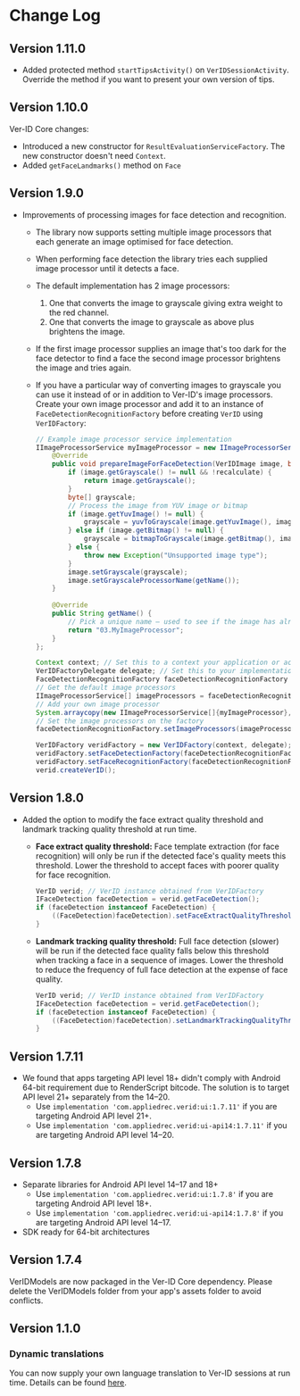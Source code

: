 # Change Log

## Version 1.11.0
- Added protected method `startTipsActivity()` on `VerIDSessionActivity`. Override the method if you want to present your own version of tips.

## Version 1.10.0
Ver-ID Core changes:
 
- Introduced a new constructor for `ResultEvaluationServiceFactory`. The new constructor doesn't need `Context`.
- Added `getFaceLandmarks()` method on `Face`

## Version 1.9.0
- Improvements of processing images for face detection and recognition.
	- The library now supports setting multiple image processors that each generate an image optimised for face detection.
	- When performing face detection the library tries each supplied image processor until it detects a face.
	- The default implementation has 2 image processors:
		1. One that converts the image to grayscale giving extra weight to the red channel.
		2. One that converts the image to grayscale as above plus brightens the image.
	- If the first image processor supplies an image that's too dark for the face detector to find a face the second image processor brightens the image and tries again.
	- If you have a particular way of converting images to grayscale you can use it instead of or in addition to Ver-ID's image processors. Create your own image processor and add it to an instance of `FaceDetectionRecognitionFactory` before creating `VerID` using `VerIDFactory`:

		~~~java
		// Example image processor service implementation
		IImageProcessorService myImageProcessor = new IImageProcessorService() {
			@Override
			public void prepareImageForFaceDetection(VerIDImage image, boolean recalculate) throws Exception {
				if (image.getGrayscale() != null && !recalculate) {
					return image.getGrayscale();
				}
				byte[] grayscale;
				// Process the image from YUV image or bitmap
				if (image.getYuvImage() != null) {
					grayscale = yuvToGrayscale(image.getYuvImage(), image.getYuvImageExifOrientation());
				} else if (image.getBitmap() != null) {
					grayscale = bitmapToGrayscale(image.getBitmap(), image.getBitmapExifOrientation());
				} else {
					throw new Exception("Unsupported image type");
				}
				image.setGrayscale(grayscale);
				image.setGrayscaleProcessorName(getName());
			}
			
			@Override
			public String getName() {
				// Pick a unique name – used to see if the image has already been processed with the same image processor
				return "03.MyImageProcessor";
			}
		};
		
		Context context; // Set this to a context your application or activity
		VerIDFactoryDelegate delegate; // Set this to your implementation of VerIDFactoryDelegate
		FaceDetectionRecognitionFactory faceDetectionRecognitionFactory = new FaceDetectionRecognitionFactory(context);
		// Get the default image processors
		IImageProcessorService[] imageProcessors = faceDetectionRecognitionFactory.getImageProcessors();
		// Add your own image processor
		System.arraycopy(new IImageProcessorService[]{myImageProcessor}, 0, imageProcessors, imageProcessors.length, 1);
		// Set the image processors on the factory
		faceDetectionRecognitionFactory.setImageProcessors(imageProcessors);
		
		VerIDFactory veridFactory = new VerIDFactory(context, delegate);
		veridFactory.setFaceDetectionFactory(faceDetectionRecognitionFactory);
		veridFactory.setFaceRecognitionFactory(faceDetectionRecognitionFactory);
		verid.createVerID();
		~~~

## Version 1.8.0
- Added the option to modify the face extract quality threshold and landmark tracking quality threshold at run time.
	- **Face extract quality threshold:** Face template extraction (for face recognition) will only be run if the detected face's quality meets this threshold. Lower the threshold to accept faces with poorer quality for face recognition.

		~~~java
		VerID verid; // VerID instance obtained from VerIDFactory
		IFaceDetection faceDetection = verid.getFaceDetection();
		if (faceDetection instanceof FaceDetection) {
			((FaceDetection)faceDetection).setFaceExtractQualityThreshold(7.5f);
		}
		~~~
	- **Landmark tracking quality threshold:** Full face detection (slower) will be run if the detected face quality falls below this threshold when tracking a face in a sequence of images. Lower the threshold to reduce the frequency of full face detection at the expense of face quality.

		~~~java
		VerID verid; // VerID instance obtained from VerIDFactory
		IFaceDetection faceDetection = verid.getFaceDetection();
		if (faceDetection instanceof FaceDetection) {
			((FaceDetection)faceDetection).setLandmarkTrackingQualityThreshold(5.5f);
		}
		~~~

## Version 1.7.11
- We found that apps targeting API level 18+ didn't comply with Android 64-bit requirement due to RenderScript bitcode. The solution is to target API level 21+ separately from the 14–20.
  - Use `implementation 'com.appliedrec.verid:ui:1.7.11'` if you are targeting Android API level 21+.
  - Use `implementation 'com.appliedrec.verid:ui-api14:1.7.11'` if you are targeting Android API level 14–20.

## Version 1.7.8
- Separate libraries for Android API level 14–17 and 18+
  - Use `implementation 'com.appliedrec.verid:ui:1.7.8'` if you are targeting Android API level 18+.
  - Use `implementation 'com.appliedrec.verid:ui-api14:1.7.8'` if you are targeting Android API level 14–17.
- SDK ready for 64-bit architectures

## Version 1.7.4
VerIDModels are now packaged in the Ver-ID Core dependency. Please delete the VerIDModels folder from your app's assets folder to avoid conflicts.

## Version 1.1.0
### Dynamic translations
You can now supply your own language translation to Ver-ID sessions at run time. Details can be found [here](./Translating-Ver-ID-UI.md).
